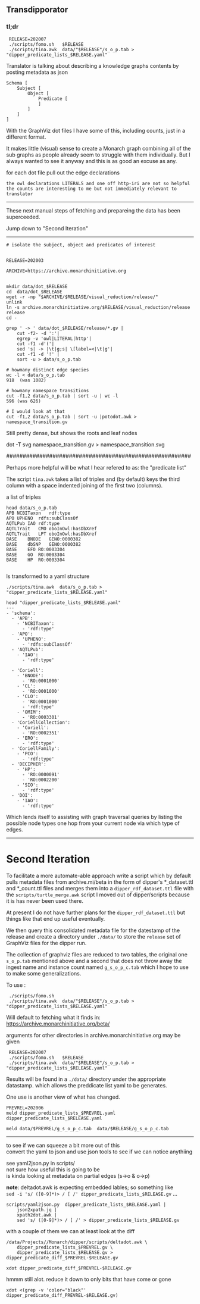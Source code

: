 ## Transdipporator


### tl;dr
```
 RELEASE=202007
 ./scripts/fomo.sh   $RELEASE
 ./scripts/tina.awk  data/"$RELEASE"/s_o_p.tab > "dipper_predicate_lists_$RELEASE.yaml"
```


Translator is talking about describing a knowledge graphs contents
by posting metadata as json

```
Schema [
    Subject [
        Object [
            Predicate [
            ]
        ]
    ]
]
```

With the GraphViz dot files I have some of this,
including counts, just in a different format.

It makes little (visual) sense to create a Monarch graph combining all of the sub
graphs as people already seem to struggle with them individually.
But I always wanted to see it anyway and this is as good an excuse as any.


for each dot file pull out the edge declarations

    the owl declarations LITERALS and one off http-iri are not so helpful
    the counts are interesting to me but not immediately relevant to translator


---------------------------------------------------------------

These next manual steps of fetching and prepareing the data
has been superceeded. 


Jump down to  "Second Iteration"

---------------------------------------------------------------

```
# isolate the subject, object and predicates of interest


RELEASE=202003

ARCHIVE=https://archive.monarchinitiative.org


mkdir data/dot_$RELEASE
cd  data/dot_$RELEASE
wget -r -np "$ARCHIVE/$RELEASE/visual_reduction/release/"
unlink
ln -s archive.monarchinitiative.org/$RELEASE/visual_reduction/release release
cd -

grep ' -> ' data/dot_$RELEASE/release/*.gv |
    cut -f2- -d ':'|
    egrep -v 'owl|LITERAL|http'|
    cut -f1 -d'('|
    sed 's| -> |\t|g;s| \[label=<|\t|g'|
    cut -f1 -d '!' |
    sort -u > data/s_o_p.tab

# howmany distinct edge species
wc -l < data/s_o_p.tab
918  (was 1082)

# howmany namespace transitions
cut -f1,2 data/s_o_p.tab | sort -u | wc -l
596 (was 626)

# I would look at that
cut -f1,2 data/s_o_p.tab | sort -u |potodot.awk > namespace_transition.gv
```


Still pretty dense, but shows the roots and leaf nodes

dot -T svg namespace_transition.gv > namespace_transition.svg


########################################################

Perhaps more helpful will be what I hear refered to as:
     the "predicate list"

The script `tina.awk` takes a list of triples and
(by default) keys the third column with
a space indented joining of the first two (columns).

a list of triples

```
head data/s_o_p.tab
APB	NCBITaxon	rdf:type
APO	UPHENO	rdfs:subClassOf
AQTLPub	IAO	rdf:type
AQTLTrait	CMO	oboInOwl:hasDbXref
AQTLTrait	LPT	oboInOwl:hasDbXref
BASE	BNODE	GENO:0000382
BASE	dbSNP	GENO:0000382
BASE	EFO	RO:0003304
BASE	GO	RO:0003304
BASE	HP	RO:0003304


```

Is transformed to a yaml structure

```
./scripts/tina.awk  data/s_o_p.tab > "dipper_predicate_lists_$RELEASE.yaml"

head "dipper_predicate_lists_$RELEASE.yaml"
---
- 'schema':
  - 'APB':
    - 'NCBITaxon':
      - 'rdf:type'
  - 'APO':
    - 'UPHENO':
      - 'rdfs:subClassOf'
  - 'AQTLPub':
    - 'IAO':
      - 'rdf:type'

  - 'Coriell':
    - 'BNODE':
      - 'RO:0001000'
    - 'CL':
      - 'RO:0001000'
    - 'CLO':
      - 'RO:0001000'
      - 'rdf:type'
    - 'OMIM':
      - 'RO:0003301'
  - 'CoriellCollection':
    - 'Coriell':
      - 'RO:0002351'
    - 'ERO':
      - 'rdf:type'
  - 'CoriellFamily':
    - 'PCO':
      - 'rdf:type'
  - 'DECIPHER':
    - 'HP':
      - 'RO:0000091'
      - 'RO:0002200'
    - 'SIO':
      - 'rdf:type'
  - 'DOI':
    - 'IAO':
      - 'rdf:type'
```


Which lends itself to assisting with graph traversal queries
by listing the possible node types one hop from your current node
via which type of edges.


------------------------------------------------

# Second Iteration

To facilitate a more automate-able approach write a script which by default pulls
metadata files from archive.mi/beta in the form of dipper's  *_dataset.ttl and *_count.ttl
files and merges them into a `dipper_rdf_dataset.ttl` file with the `scripts/turtle_merge.awk`
script I moved out of dipper/scripts because it is has never been used there.

At present I do not have further plans for the `dipper_rdf_dataset.ttl` but things like
that end up useful eventually.

We then query this consolidated metadata file for the datestamp of the release and
create a directory under `./data/` to store the `release` set of GraphViz files for the
dipper run.

The collection of graphviz files are reduced to two tables, the original one  `s_o_p.tab`
mentioned above and a second that does not throw away the ingest name and instance count
named `g_s_o_p_c.tab`  which I hope to use to make some generalizations.

To use :

```
 ./scripts/fomo.sh
 ./scripts/tina.awk  data/"$RELEASE"/s_o_p.tab > "dipper_predicate_lists_$RELEASE.yaml"

```

Will default to fetching what it finds in: https://archive.monarchinitiative.org/beta/

arguments for other directories in archive.monarchinitiative.org may be given


```
 RELEASE=202007
 ./scripts/fomo.sh   $RELEASE
 ./scripts/tina.awk  data/"$RELEASE"/s_o_p.tab > "dipper_predicate_lists_$RELEASE.yaml"
```

Results will be found in a  `./data/` directory under the appropriate datastamp.
which allows the  preddicate list yaml to be generates.   



One use is another view of what has changed.

```
PREVREL=202006
meld dipper_predicate_lists_$PREVREL.yaml dipper_predicate_lists_$RELEASE.yaml

meld data/$PREVREL/g_s_o_p_c.tab  data/$RELEASE/g_s_o_p_c.tab

```
------------------------------------------------------------------------------
to see if we can squeeze a bit more out of this  
convert the yaml to json and use json tools to see if we can notice anythiing

 see yaml2json.py in scripts/  
 not sure how useful this is going to be   
 is kinda looking at metadata on partial edges  (s->o  & o->p)


**note**:
 deltadot.awk is expecting embedded lables; so something like  
`sed -i 's/ ([0-9]*)> / [ /' dipper_predicate_lists_$RELEASE.gv` ...

```
scripts/yaml2json.py  dipper_predicate_lists_$RELEASE.yaml |
	json2xpath.jq |
	xpath2dot.awk |
	sed 's/ ([0-9]*)> / [ /' > dipper_predicate_lists_$RELEASE.gv
```

with a couple of them we can at least look at the diff  

```
/data/Projects//Monarch/dipper/scripts/deltadot.awk \
	dipper_predicate_lists_$PREVREL.gv \
	dipper_predicate_lists_$RELEASE.gv > dipper_predicate_diff_$PREVREL-$RELEASE.gv

xdot dipper_predicate_diff_$PREVREL-$RELEASE.gv

```



hmmm still alot. reduce it down to only bits that have come or gone  

```
xdot <(grep -v 'color="black"' dipper_predicate_diff_PREVREL-$RELEASE.gv)
```



